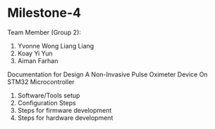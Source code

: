 # Milestone-4

Team Member (Group 2):
1. Yvonne Wong Liang Liang
2. Koay Yi Yun
3. Aiman Farhan

Documentation for Design A Non-Invasive Pulse Oximeter Device On STM32 Microcontroller 
1. Software/Tools setup
2. Configuration Steps
3. Steps for firmware development
4. Steps for hardware development


